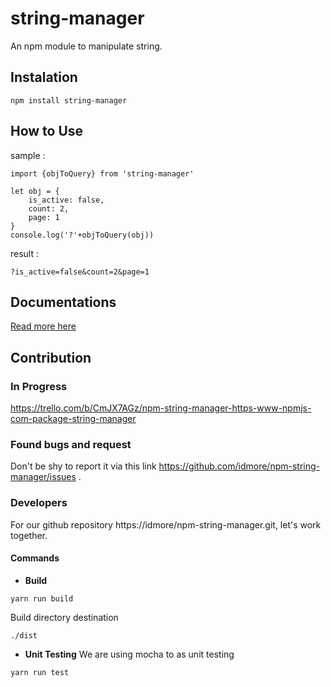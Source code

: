 # string-manager
An npm module to manipulate string.

## Instalation
```
npm install string-manager
```

## How to Use 
sample :
```
import {objToQuery} from 'string-manager'

let obj = {
    is_active: false,
    count: 2,
    page: 1
}
console.log('?'+objToQuery(obj))
```
result :
```
?is_active=false&count=2&page=1
```
## Documentations
[Read more here](https://github.com/idmore/npm-string-manager/blob/master/docs/modules.md) 

## Contribution

### In Progress 
https://trello.com/b/CmJX7AGz/npm-string-manager-https-www-npmjs-com-package-string-manager

### Found bugs and request
Don't be shy to report it via this link https://github.com/idmore/npm-string-manager/issues .

### Developers
For our github repository https://idmore/npm-string-manager.git, let's work together.

#### Commands 
- **Build**
 ```
 yarn run build
 ```
 Build directory destination 
 ```
 ./dist
 ```

- **Unit Testing**
 We are using mocha to as unit testing
 ```
 yarn run test
 ```